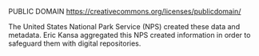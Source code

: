 PUBLIC DOMAIN
https://creativecommons.org/licenses/publicdomain/

The United States National Park Service (NPS) created these data
and metadata. Eric Kansa aggregated this NPS created information
in order to safeguard them with digital repositories.